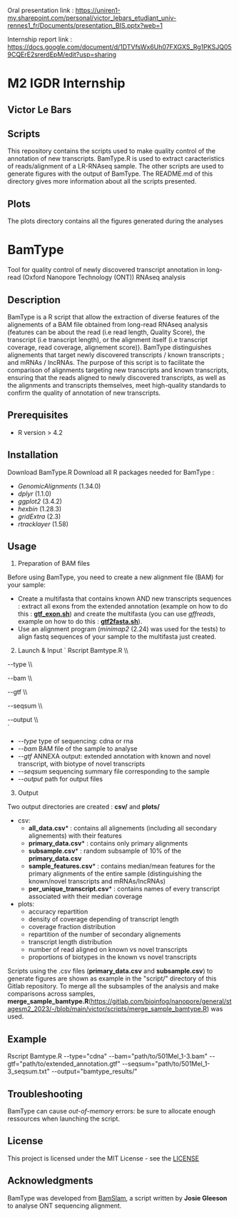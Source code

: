 Oral presentation link : https://uniren1-my.sharepoint.com/personal/victor_lebars_etudiant_univ-rennes1_fr/Documents/presentation_BIS.pptx?web=1

Internship report link : https://docs.google.com/document/d/1DTVfsWx6Uh07FXGXS_Rg1PKSJQ059CQErE2srerdEpM/edit?usp=sharing


# M2 IGDR Internship

## Victor Le Bars

## Scripts
This repository contains the scripts used to make quality control of the annotation of new transcripts. BamType.R is used to extract caracteristics of reads/alignment of a LR-RNAseq sample. The other scripts are used to generate figures with the output of BamType. The README.md of this directory gives more information about all the scripts presented.

## Plots
The plots directory contains all the figures generated during the analyses

# BamType

Tool for quality control of newly discovered transcript annotation in long-read (Oxford Nanopore Technology (ONT)) RNAseq analysis

## Description

BamType is a R script that allow the extraction of diverse features of the alignements of a BAM file obtained from long-read RNAseq analysis (features can be about the read (i.e read length, Quality Score), the transcript (i.e transcript length), or the alignment itself (i.e transcript coverage, read coverage, alignement score)). 
BamType distinguishes alignements that target newly discovered transcripts / known transcripts ; and mRNAs / lncRNAs. 
The purpose of this script is to facilitate the comparison of alignments targeting new transcripts and known transcripts, ensuring that the reads aligned to newly discovered transcripts, as well as the alignments and transcripts themselves, meet high-quality standards to confirm the quality of annotation of new transcripts.

## Prerequisites

- R version > 4.2

## Installation

Download BamType.R
Download all R packages needed for BamType : 
* *GenomicAlignments* (1.34.0)
* *dplyr* (1.1.0)
* *ggplot2* (3.4.2)
* *hexbin* (1.28.3)
* *gridExtra* (2.3)
* *rtracklayer* (1.58)

## Usage

1. Preparation of BAM files

Before using BamType, you need to create a new alignment file (BAM) for your sample:
- Create a multifasta that contains known AND new transcripts sequences : extract all exons from the extended annotation (example on how to do this : [**gtf_exon.sh**](https://gitlab.com/bioinfog/nanopore/general/stagesm2_2023/-/blob/main/victor/scripts/gtf_exon.sh)) and create the multifasta (you can use *gffreads*, example on how to do this : [**gtf2fasta.sh**](https://gitlab.com/bioinfog/nanopore/general/stagesm2_2023/-/blob/main/victor/scripts/gtf_exon.sh)).
- Use an alignment program (*minimap2* (2.24) was used for the tests) to align fastq sequences of your sample to the multifasta just created.


2. Launch & Input
`
Rscript Bamtype.R \\\

--type \\\

--bam \\\

--gtf \\\

--seqsum \\\

--output \\\  
`

- *--type* type of sequencing: cdna or rna
- *--bam* BAM file of the sample to analyse
- *--gtf* ANNEXA output: extended annotation with known and novel transcript, with biotype of novel transcripts
- *--seqsum* sequencing summary file corresponding to the sample
- *--output* path for output files

3. Output

Two output directories are created : **csv/** and **plots/**  
- csv:
    - **all_data.csv*** : contains all alignements (including all secondary alignements) with their features
    - **primary_data.csv*** : contains only primary alignments
    - **subsample.csv*** : random subsample of 10% of the **primary_data.csv**
    - **sample_features.csv*** : contains median/mean features for the primary alignments of the entire sample (distinguishing the known/novel transcripts and mRNAs/lncRNAs)
    - **per_unique_transcript.csv*** : contains names of every transcript associated with their median coverage
- plots:
    - accuracy repartition
    - density of coverage depending of transcript length
    - coverage fraction distribution
    - repartition of the number of secondary alignements
    - transcript length distribution
    - number of read aligned on known vs novel transcripts
    - proportions of biotypes in the known vs novel transcripts

Scripts using the .csv files (**primary_data.csv** and **subsample.csv**) to generate figures are shown as example in the "script/" directory of this Gitlab repository.
To merge all the subsamples of the analysis and make comparisons across samples, **merge_sample_bamtype.R**(https://gitlab.com/bioinfog/nanopore/general/stagesm2_2023/-/blob/main/victor/scripts/merge_sample_bamtype.R) was used.

## Example

Rscript Bamtype.R --type="cdna" --bam="path/to/501Mel_1-3.bam" --gtf="path/to/extended_annotation.gtf" --seqsum="path/to/501Mel_1-3_seqsum.txt" --output="bamtype_results/"

## Troubleshooting

BamType can cause *out-of-memory* errors: be sure to allocate enough ressources when launching the script.

## License

This project is licensed under the MIT License - see the [LICENSE](https://gitlab.com/bioinfog/nanopore/general/stagesm2_2023/-/blob/main/victor/LICENSE)

## Acknowledgments

BamType was developed from [BamSlam](https://github.com/josiegleeson/BamSlam/tree/master), a script written by **Josie Gleeson** to analyse ONT sequencing alignment.